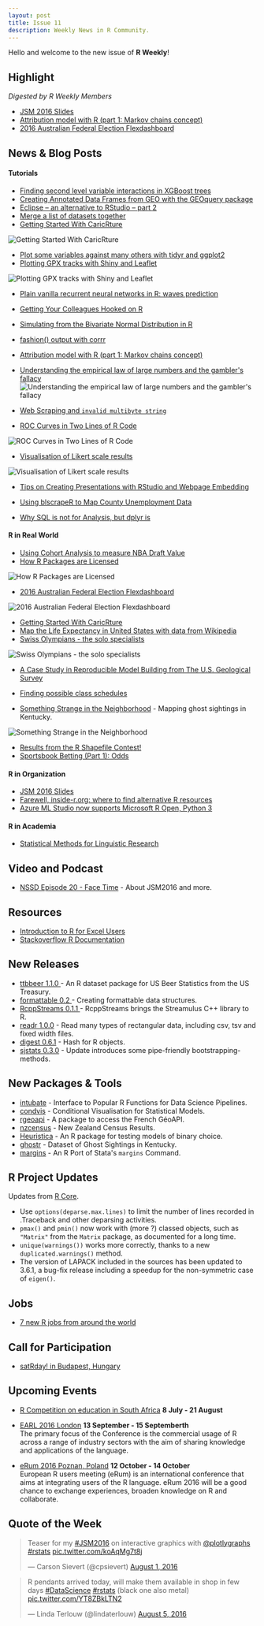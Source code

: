 ```yaml
---
layout: post
title: Issue 11
description: Weekly News in R Community.
---
```


Hello and welcome to the new issue of **R Weekly**!

## Highlight

*Digested by R Weekly Members*

- [JSM 2016 Slides](https://github.com/kbroman/JSM2016slides)
- [Attribution model with R (part 1: Markov chains concept)](http://analyzecore.com/2016/08/03/attribution-model-r-part-1/)
- [2016 Australian Federal Election Flexdashboard](http://jcarroll.com.au/2016/08/01/auelection2016/)

## News & Blog Posts

#### Tutorials

- [Finding second level variable interactions in XGBoost trees](http://projects.rajivshah.com/blog/2016/08/01/xgbfi/)  
- [Creating Annotated Data Frames from GEO with the GEOquery package](https://rjbioinformatics.com/2016/08/05/creating-annotated-data-frames-from-geo-with-the-geoquery-package/)
- [Eclipse – an alternative to RStudio – part 2](http://datascienceplus.com/eclipse-an-alternative-to-rstudio-part-2/)
- [Merge a list of datasets together](http://www.brodrigues.co/blog/2016-07-30-merge-a-list-of-datasets-together/)
- [Getting Started With CaricRture](https://rpubs.com/chrisbrunsdon/94923)

![Getting Started With CaricRture](https://pbs.twimg.com/media/Co_0dE2UsAAqZ5f.jpg)

- [Plot some variables against many others with tidyr and ggplot2](https://drsimonj.svbtle.com/plot-some-variables-against-many-others#kudo)
- [Plotting GPX tracks with Shiny and Leaflet](https://rcrastinate.blogspot.sg/2016/08/plotting-gpx-tracks-with-shiny-and.html)

![Plotting GPX tracks with Shiny and Leaflet](https://4.bp.blogspot.com/-8jxnwE-XQmk/V6HJNWEC08I/AAAAAAAACwI/ao1mr1TAe7QkXN74qkDktblbApK4f5YgwCLcB/s400/shinyGPX.png)

- [Plain vanilla recurrent neural networks in R: waves prediction](https://firsttimeprogrammer.blogspot.sg/2016/08/plain-vanilla-recurrent-neural-networks.html)
- [Getting Your Colleagues Hooked on R](https://www.datacamp.com/community/blog/getting-your-colleagues-hooked-on-r)
- [Simulating from the Bivariate Normal Distribution in R](http://blog.revolutionanalytics.com/2016/08/simulating-form-the-bivariate-normal-distribution-in-r-1.html)

- [fashion() output with corrr](https://drsimonj.svbtle.com/fashion-your-correlations-with-corrr)
- [Attribution model with R (part 1: Markov chains concept)](http://analyzecore.com/2016/08/03/attribution-model-r-part-1/)
- [Understanding the empirical law of large numbers and the gambler's fallacy](https://science-memo.blogspot.sg/2016/08/empirical-law-of-large-numbers-with.html)
![Understanding the empirical law of large numbers and the gambler's fallacy](https://1.bp.blogspot.com/-P96FxM9B9SU/V59HHZWuW4I/AAAAAAAAC_s/N8Z8AcEQFD4vRmSOFCvDQxXRktP_VIZ3QCLcB/s320/law_of_large_numbers.png)

- [Web Scraping and `invalid multibyte string`](http://www.exegetic.biz/blog/2016/08/web-scraping-invalid-multibyte-string/)


- [ROC Curves in Two Lines of R Code](http://blog.revolutionanalytics.com/2016/08/roc-curves-in-two-lines-of-code.html)

![ROC Curves in Two Lines of R Code](https://revolution-computing.typepad.com/.a/6a010534b1db25970b01b7c882060b970b-pi)

- [Visualisation of Likert scale results](https://rcrastinate.blogspot.sg/2016/07/visualisation-of-likert-scale-results.html)

![Visualisation of Likert scale results](https://4.bp.blogspot.com/-tM8cBPfH-MY/V5sX0cCE49I/AAAAAAAACvc/eTWZD_XDTRMbgdiesNA4NIqUKP1nJ0lPgCLcB/s640/test.png)

- [Tips on Creating Presentations with RStudio and Webpage Embedding ](http://blog.lunean.com/2016/08/02/tips-on-creating-presentations-in-rstudio-and-webpage-embedding/)
- [Using blscrapeR to Map County Unemployment Data](https://www.datascienceriot.com/using-blscraper-to-map-county-unemployment-data/kris/)

- [Why SQL is not for Analysis, but dplyr is](https://blog.exploratory.io/why-sql-is-not-for-analysis-but-dplyr-is-5e180fef6aa7#.8v5jc2p2f)

#### R in Real World

- [Using Cohort Analysis to measure NBA Draft Value](https://amidatasci.wordpress.com/2016/08/04/using-cohort-analysis-to-measure-nba-draft-value/)
- [How R Packages are Licensed](http://seankross.com/2016/08/02/How-R-Packages-are-Licensed.html)

![How R Packages are Licensed](https://cdn.rawgit.com/rweekly/image/master/2016-08-08/R-PKG.png)

- [2016 Australian Federal Election Flexdashboard](http://jcarroll.com.au/2016/08/01/auelection2016/)

![2016 Australian Federal Election Flexdashboard](https://i2.wp.com/jcarroll.com.au/wp-content/uploads/2016/07/elecFD.png?resize=1024%2C576)


- [Getting Started With CaricRture](https://rpubs.com/chrisbrunsdon/94923)
- [Map the Life Expectancy in United States with data from Wikipedia](http://datascienceplus.com/map-the-life-expectancy-in-united-states-with-data-from-wikipedia/)
- [Swiss Olympians - the solo specialists](http://www.swissinfo.ch/eng/rio-2016-_swiss-olympians---the-solo-specialists-/42349156?utm_content=bufferd148b&utm_medium=social&utm_source=twitter.com&utm_campaign=buffer)

![Swiss Olympians - the solo specialists](https://www.swissinfo.ch/image/42353668/3x2/640/426/345bc2acff3b1b5189ef2e55edc80788/mi/swiss-olympians-teaser-jpg.jpg)

- [A Case Study in Reproducible Model Building from The U.S. Geological Survey](https://jfisher-usgs.github.io/r/2016/08/04/wrv-case-study)
- [Finding possible class schedules](https://lcolladotor.github.io/2016/08/02/materias)

- [Something Strange in the Neighborhood](juliasilge.com/blog/Something-Strange/) - Mapping ghost sightings in Kentucky.

![Something Strange in the Neighborhood](https://pbs.twimg.com/media/CpH7yZqUsAMkuDo.jpg)

- [Results from the R Shapefile Contest!](http://www.arilamstein.com/blog/2016/08/01/results-r-shapefile-contest/)
- [Sportsbook Betting (Part 1): Odds](http://www.exegetic.biz/blog/2016/08/sportsbook-odds/)

#### R in Organization

- [JSM 2016 Slides](https://github.com/kbroman/JSM2016slides)
- [Farewell, inside-r.org: where to find alternative R resources](http://blog.revolutionanalytics.com/2016/08/farewell-inside-rorg.html)
- [Azure ML Studio now supports Microsoft R Open, Python 3](http://blog.revolutionanalytics.com/2016/08/ml-studio-mro-python3.html)

#### R in Academia

- [Statistical Methods for Linguistic Research](https://vasishth-statistics.blogspot.sg/2016/08/two-papers-with-code-statistical.html)


## Video and Podcast

- [NSSD Episode 20 - Face Time](https://soundcloud.com/nssd-podcast/episode-20-face-time) - About JSM2016 and more.

## Resources

- [Introduction to R for Excel Users](https://tomhopper.me/2016/05/03/r-for-excel-users/)
- [Stackoverflow R Documentation](https://stackoverflow.com/documentation/r/topics)

## New Releases

- [ttbbeer 1.1.0 ](https://cran.r-project.org/web/packages/ttbbeer/index.html) - An R dataset package for US Beer Statistics from the US Treasury.
- [formattable 0.2 ](https://renkun.me/formattable/) - Creating formattable data structures.
- [RcppStreams 0.1.1 ](http://dirk.eddelbuettel.com/blog/2016/08/05#rcppstreams_0.1.1) - RcppStreams brings the Streamulus C++ library to R.
- [readr 1.0.0](https://blog.rstudio.org/2016/08/05/readr-1-0-0/) - Read many types of rectangular data, including csv, tsv and fixed width files.
- [digest 0.6.1](http://dirk.eddelbuettel.com/blog/2016/08/02#digest_0.6.10) -  Hash for R objects. 
- [sjstats 0.3.0](https://strengejacke.wordpress.com/2016/08/01/pipe-friendly-bootstrapping-with-list-variables-in-rstats/) - Update introduces some pipe-friendly bootstrapping-methods.

## New Packages & Tools

- [intubate](https://github.com/rbertolusso/intubate) -  Interface to Popular R Functions for Data Science Pipelines.
- [condvis](https://github.com/markajoc/condvis) - Conditional Visualisation for Statistical Models.
- [rgeoapi](https://github.com/ColinFay/rgeoapi) - A package to access the French GéoAPI.
- [nzcensus](https://ellisp.github.io/blog/2016/08/04/nzcensus-gam-elastic-lm) - New Zealand Census Results.
- [Heuristica](http://www.decisionsciencenews.com/2016/08/03/heuristica-r-package-testing-models-binary-choice/) - An R package for testing models of binary choice.
- [ghostr](https://cran.r-project.org/web/packages/ghostr/) - Dataset of Ghost Sightings in Kentucky.
- [margins](https://github.com/leeper/margins) - An R Port of Stata's `margins` Command.

## R Project Updates

Updates from [R Core](http://developer.r-project.org/blosxom.cgi/R-devel/NEWS).

- Use `options(deparse.max.lines)` to limit the number of lines recorded in .Traceback and other deparsing activities. 
- `pmax()` and `pmin()` now work with (more ?) classed objects, such as `"Matrix"` from the `Matrix` package, as documented for a long time.
- `unique(warnings())` works more correctly, thanks to a new `duplicated.warnings()` method. 
- The version of LAPACK included in the sources has been updated to 3.6.1, a bug-fix release including a speedup for the non-symmetric case of `eigen()`.

## Jobs

+ [7 new R jobs from around the world](https://www.r-bloggers.com/7-new-r-jobs-from-around-the-world-2016-08-01/)

## Call for Participation

+ [satRday! in Budapest, Hungary](http://budapest.satrdays.org/#cfp)

## Upcoming Events


+ [R Competition on education in South Africa](http://www.r-bloggers.com/r-competition-on-education-in-south-africa-july-and-august-2016/) **8 July - 21 August** 

+ [EARL 2016 London](https://earlconf.com/)  **13 September - 15 Septemberth** <br>
The primary focus of the Conference is the commercial usage of R across a range of industry sectors with the aim of sharing knowledge and applications of the language.<br /> 

+ [eRum 2016 Poznan, Poland](http://erum.ue.poznan.pl/)  **12 October - 14 October** <br>
European R users meeting (eRum) is an international conference that aims at integrating users of the R language. eRum 2016 will be a good chance to exchange experiences, broaden knowledge on R and collaborate. <br /> 

## Quote of the Week

<blockquote class="twitter-tweet" data-lang="en"><p lang="en" dir="ltr">Teaser for my <a href="https://twitter.com/hashtag/JSM2016?src=hash">#JSM2016</a> on interactive graphics with <a href="https://twitter.com/plotlygraphs">@plotlygraphs</a> <a href="https://twitter.com/hashtag/rstats?src=hash">#rstats</a> <a href="https://t.co/koAqMg7t8j">pic.twitter.com/koAqMg7t8j</a></p>&mdash; Carson Sievert (@cpsievert) <a href="https://twitter.com/cpsievert/status/760153512621637632">August 1, 2016</a></blockquote>

<blockquote class="twitter-tweet" data-lang="en"><p lang="en" dir="ltr">R pendants arrived today, will make them available in shop in few days <a href="https://twitter.com/hashtag/DataScience?src=hash">#DataScience</a> <a href="https://twitter.com/hashtag/rstats?src=hash">#rstats</a> (black one also metal) <a href="https://t.co/YT8ZBkLTN2">pic.twitter.com/YT8ZBkLTN2</a></p>&mdash; Linda Terlouw (@lindaterlouw) <a href="https://twitter.com/lindaterlouw/status/761511924827906048">August 5, 2016</a></blockquote>
